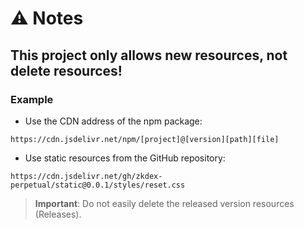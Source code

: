 # ⚠️ Notes

## This project only allows **new** resources, not **delete** resources!

### Example

- Use the CDN address of the npm package:
```text
https://cdn.jsdelivr.net/npm/[project]@[version][path][file]
```
- Use static resources from the GitHub repository:
```text
https://cdn.jsdelivr.net/gh/zkdex-perpetual/static@0.0.1/styles/reset.css
```

> **Important**: Do not easily delete the released version resources (Releases).
